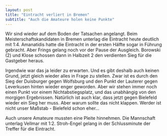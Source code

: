 ```yaml
---
layout: post
title: "Eintracht verliert in Bremen"
subtitle: "Auch die Amateure holen keine Punkte"
---
```


Wir sind wieder auf dem Boden der Tatsachen angelangt. Beim Meisterschaftskandidaten in Bremen unterlag die Eintracht heute deutlich mit 1:4. Amanatidis hatte die Eintracht in der ersten Hälfte sogar in Führung gebracht. Aber Frings gelang noch vor der Pause der Ausgleich. Borowski (2) und Klose schossen dann in Halbzeit 2 den verdienten Sieg für die Gastgeber heraus.

Irgendwie war das ja leider zu erwarten. Und es gibt deshalb auch keinen Grund, jetzt gleich wieder alles in Frage zu stellen. Zwar ist es durch den Sieg der Duisburger gegen Wolfsburg und den Punkt der Lauterer gegen Leverkusen hinten wieder enger geworden. Aber wir stehen immer noch einen Punkt vor einem Nichtabstiegsplatz, und das unabhängig von den morgigen Ergebnissen. Natürlich ist auch klar, dass jetzt gegen Bielefeld wieder ein Sieg her muss. Aber warum sollte das nicht klappen. Werder ist nicht unser Maßstab - Bielefeld schon eher...

Auch unsere Amateure mussten eine Pleite hinnehmen. Die Mannschaft unterlag Vellmar mit 1:2. Stroh-Engel gelang in der Schlussminute der Treffer für die Eintracht.
